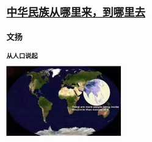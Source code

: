 # [中华民族从哪里来，到哪里去][zz]
## 文扬

### 从人口说起

<img src="p100.jpg" width="300" hegiht="160" align=center />
<!-- ![pic1](p100.jpg =200x160) -->


[zz]: http://rdcy-sf.ruc.edu.cn/Index/news_cont/id/51020.html "原文"

